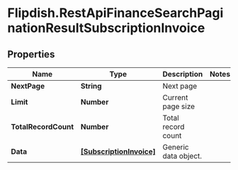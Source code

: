 # Flipdish.RestApiFinanceSearchPaginationResultSubscriptionInvoice

## Properties

Name | Type | Description | Notes
------------ | ------------- | ------------- | -------------
**NextPage** | **String** | Next page | 
**Limit** | **Number** | Current page size | 
**TotalRecordCount** | **Number** | Total record count | 
**Data** | [**[SubscriptionInvoice]**](SubscriptionInvoice.md) | Generic data object. | 


